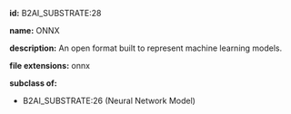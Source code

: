 **id:** B2AI_SUBSTRATE:28

**name:** ONNX

**description:** An open format built to represent machine learning models.

**file extensions:** onnx

**subclass of:**

- B2AI_SUBSTRATE:26 (Neural Network Model)
